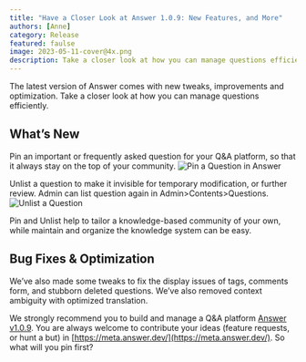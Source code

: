 ```yaml
---
title: "Have a Closer Look at Answer 1.0.9: New Features, and More"
authors: [Anne]
category: Release
featured: faulse
image: 2023-05-11-cover@4x.png
description: Take a closer look at how you can manage questions efficiently with Answer v1.0.9.
---
```

The latest version of Answer comes with new tweaks, improvements and optimization. Take a closer look at how you can manage questions efficiently.

## What’s New

Pin an important or frequently asked question for your Q&A platform, so that it always stay on the top of your community.
![Pin a Question in Answer](1.0.9release1.gif)

Unlist a question to make it invisible for temporary modification, or further review. Admin can list question again in Admin\>Contents\>Questions.
![Unlist a Question](1.0.9release2.gif)

Pin and Unlist help to tailor a knowledge-based community of your own, while maintain and organize the knowledge system can be easy.

## Bug Fixes & Optimization

We’ve also made some tweaks to fix the display issues of tags, comments form,  and stubborn deleted questions. We’ve also removed context ambiguity with optimized translation.

We strongly recommend you to build and manage a Q&A platform [Answer v1.0.9](https://github.com/apache/incubator-answer/releases/tag/v1.0.9). You are always welcome to contribute your ideas (feature requests, or hunt a but) in [https://meta.answer.dev/](https://meta.answer.dev/). So what will you pin first?
